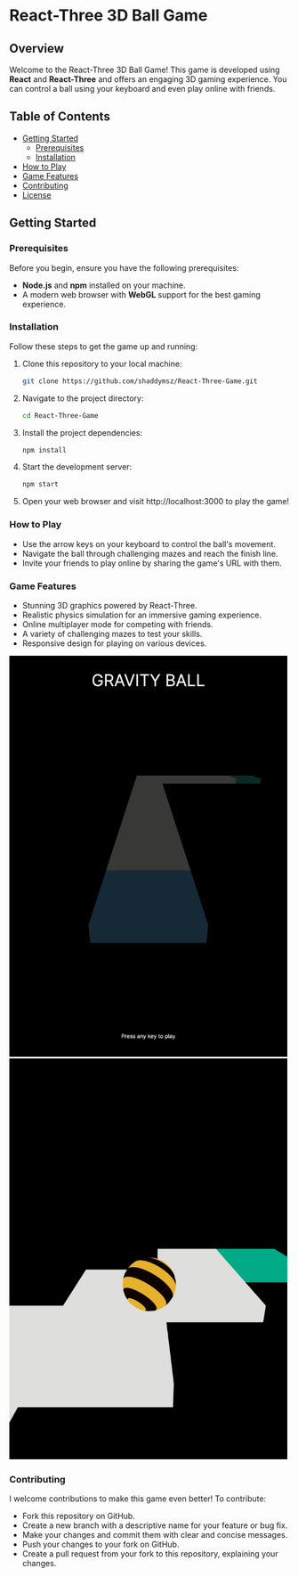 # React-Three 3D Ball Game

## Overview

Welcome to the React-Three 3D Ball Game! This game is developed using **React** and **React-Three** and offers an engaging 3D gaming experience. You can control a ball using your keyboard and even play online with friends.

## Table of Contents

- [Getting Started](#getting-started)
  - [Prerequisites](#prerequisites)
  - [Installation](#installation)
- [How to Play](#how-to-play)
- [Game Features](#game-features)
- [Contributing](#contributing)
- [License](#license)

## Getting Started

### Prerequisites

Before you begin, ensure you have the following prerequisites:

- **Node.js** and **npm** installed on your machine.
- A modern web browser with **WebGL** support for the best gaming experience.

### Installation

Follow these steps to get the game up and running:

1. Clone this repository to your local machine:

   ```bash
   git clone https://github.com/shaddymsz/React-Three-Game.git

   ```

2. Navigate to the project directory:
   ```bash 
   cd React-Three-Game
   ```
   
3. Install the project dependencies:
   ```bash
   npm install
   ```
5. Start the development server:
   ```bash
   npm start
   ```
   
6. Open your web browser and visit http://localhost:3000 to play the game!

### How to Play

- Use the arrow keys on your keyboard to control the ball's movement.
- Navigate the ball through challenging mazes and reach the finish line.
- Invite your friends to play online by sharing the game's URL with them.

### Game Features

- Stunning 3D graphics powered by React-Three.
- Realistic physics simulation for an immersive gaming experience.
- Online multiplayer mode for competing with friends.
- A variety of challenging mazes to test your skills.
- Responsive design for playing on various devices.

<img width="500" src="screenshots/screenshot-1.png">

<img width="500" src="screenshots/screenshot-2.png">

### Contributing

I welcome contributions to make this game even better! To contribute:

- Fork this repository on GitHub.
- Create a new branch with a descriptive name for your feature or bug fix.
- Make your changes and commit them with clear and concise messages.
- Push your changes to your fork on GitHub.
- Create a pull request from your fork to this repository, explaining your changes.
